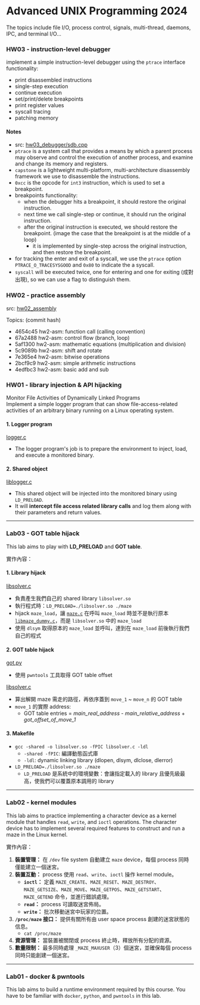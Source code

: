 # Advanced UNIX Programming 2024
The topics include file I/O, process control, signals, multi-thread, daemons, IPC, and terminal I/O...


### HW03 - instruction-level debugger

implement a simple instruction-level debugger using the `ptrace` interface
functionality:
* print disassembled instructions
* single-step execution
* continue execution
* set/print/delete breakpoints
* print register values
* syscall tracing
* patching memory

#### Notes
* src: [hw03_debugger/sdb.cpp](./hw03_debugger/sdb.cpp)
* `ptrace` is a system call that provides a means by which a parent process may observe and control the execution of another process, and examine and change its memory and registers.
* `capstone` is a lightweight multi-platform, multi-architecture disassembly framework we use to disassemble the instructions.
* `0xcc` is the opcode for `int3` instruction, which is used to set a breakpoint.
* breakpoints functionality:
  * when the debugger hits a breakpoint, it should restore the original instruction.
  * next time we call single-step or continue, it should run the original instruction.
  * after the original instruction is executed, we should restore the breakpoint. (image the case that the breakpoint is at the middle of a loop)
    * it is implemented by single-step across the original instruction, and then restore the breakpoint.
* for tracking the enter and exit of a syscall, we use the `ptrace` option `PTRACE_O_TRACESYSGOOD` and `0x80` to indicate the a syscall.
* `syscall` will be executed twice, one for entering and one for exiting (成對出現), so we can use a flag to distinguish them.

### HW02 - practice assembly
src: [hw02_assembly](./hw02_assembly/)

Topics: (commit hash)
* 4654c45 hw2-asm: function call (calling convention)
* 67a2488 hw2-asm: control flow (branch, loop)
* 5af1300 hw2-asm: mathematic equations (multiplication and division)
* 5c9089b hw2-asm: shift and rotate
* 7e365e4 hw2-asm: bitwise operations
* 2bcf9c9 hw2-asm: simple arithmetic instructions
* 4edfbc3 hw2-asm: basic add and sub

### HW01 - library injection & API hijacking

Monitor File Activities of Dynamically Linked Programs \
Implement a simple logger program that can show file-access-related activities of an arbitrary binary running on a Linux operating system.

#### 1. Logger program

[logger.c](./hw01_lib_inject/logger.c)

* The logger program's job is to prepare the environment to inject, load, and execute a monitored binary.

#### 2. Shared object

[liblogger.c](./hw01_lib_inject/liblogger.c)

* This shared object will be injected into the monitored binary using `LD_PRELOAD`. 
* It will **intercept file access related library calls** and log them along with their parameters and return values.

---

### Lab03 - GOT table hijack

This lab aims to play with **LD_PRELOAD** and **GOT table**. 

實作內容：

#### 1. Library hijack
[libsolver.c](./lab03_got_table_hijack/libsolver.c) 
* 負責產生我們自己的 shared library `libsolver.so`
* 執行程式時：`LD_PRELOAD=./libsolver.so ./maze`
* hijack `maze_load`，讓 [`maze.c`](./lab03_got_table_hijack/maze.c) 在呼叫 `maze_load` 時並不是執行原本 [`libmaze_dummy.c`](./lab03_got_table_hijack/libmaze_dummy.c)，而是 `libsolver.so` 中的 `maze_load`
* 使用 `dlsym` 取得原本的 `maze_load` 並呼叫，達到在 `maze_load` 前後執行我們自己的程式

#### 2. GOT table hijack
[got.py](./lab03_got_table_hijack/got/got.py)
* 使用 `pwntools` 工具取得 GOT table offset

[libsolver.c](./lab03_got_table_hijack/libsolver.c) 
* 算出解開 maze 需走的路徑，再依序蓋到  `move_1` ~ `move_n` 的 GOT table
* `move_1` 的實際 address:
  * GOT table entries = *main_real_address* - *main_relative_address* + *got_offset_of_move_1* 


#### 3. Makefile
* `gcc -shared -o libsolver.so -fPIC libsolver.c -ldl`
  * `-shared -fPIC`: 編譯動態函式庫
  * `-ldl`: dynamic linking library (dlopen, dlsym, dlclose, dlerror)
* `LD_PRELOAD=./libsolver.so ./maze`
  * `LD_PRELOAD` 是系統中的環境變數：會讓指定載入的 library 且優先級最高，使我們可以覆蓋原本調用的 library

---

### Lab02 - kernel modules

This lab aims to practice implementing a character device as a kernel module that handles `read`, `write`, and `ioctl` operations. The character device has to implement several required features to construct and run a maze in the Linux kernel.

實作內容：
1. **裝置管理：** 在 `/dev` file system 自動建立 `maze` device，每個 process 同時僅能建立一個迷宮。
1. **裝置互動：** process 使用 `read`、`write`、`ioctl` 操作 kernel module。
    - **`ioctl`：** 定義 `MAZE_CREATE`、`MAZE_RESET`、`MAZE_DESTROY`、`MAZE_GETSIZE`、`MAZE_MOVE`、`MAZE_GETPOS`、`MAZE_GETSTART`、`MAZE_GETEND` 命令，並進行錯誤處理。
    - **`read`：** process 可讀取迷宮佈局。
    - **`write`：** 批次移動迷宮中玩家的位置。
1. **`/proc/maze` 接口：** 提供有關所有由 user space process 創建的迷宮狀態的信息。
    - `cat /proc/maze`
1. **資源管理：** 當裝置被關閉或 process 終止時，釋放所有分配的資源。
1. **數量限制：** 最多同時處理 `_MAZE_MAXUSER`（3）個迷宮，並確保每個 process 同時只能創建一個迷宮。

---

### Lab01 - docker & pwntools

This lab aims to build a runtime environment required by this course. You have to be familiar with `docker`, `python`, and `pwntools` in this lab.
